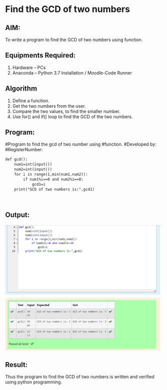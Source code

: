 # Find the GCD of two numbers

## AIM:
To write a program to find the GCD of two numbers using function.

## Equipments Required:
1. Hardware – PCs
2. Anaconda – Python 3.7 Installation / Moodle-Code Runner

## Algorithm
1. Define a function.
2. Get the two numbers from the user.
3. Compare the two values, to find the smaller number.
4. Use for() and if() loop to find the GCD of the two numbers.

## Program:
#Program to find the gcd of two number using #function.
#Developed by: 
#RegisterNumber:  
```
def gcd():
    num1=int(input())
    num2=int(input())
    for i in range(1,min(num1,num2)):
        if num1%i==0 and num2%i==0:
            gcd1=i
    print("GCD of two numbers is:",gcd1)
    
    
```

## Output:
![gcd of two number](/Screenshot%20(7).png)


## Result:
Thus the program to find the GCD of two numbers is written and verified using python programming.
